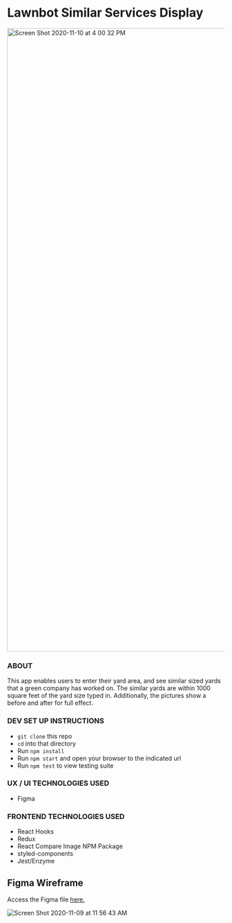 # Lawnbot Similar Services Display

<img width="1439" alt="Screen Shot 2020-11-10 at 4 00 32 PM" src="https://user-images.githubusercontent.com/32349614/98743970-2a6b9380-236e-11eb-8411-e120bd265cb1.png">

### ABOUT
This app enables users to enter their yard area, and see similar sized yards that a green company has worked on. The similar yards are within 1000 square feet of the yard size typed in. Additionally, the pictures show a before and after for full effect.

### DEV SET UP INSTRUCTIONS
- `git clone` this repo
- `cd` into that directory
- Run `npm install`
- Run `npm start` and open your browser to the indicated url
- Run `npm test` to view testing suite

### UX / UI TECHNOLOGIES USED
- Figma

### FRONTEND TECHNOLOGIES USED
- React Hooks
- Redux
- React Compare Image NPM Package
- styled-components
- Jest/Enzyme

## Figma Wireframe

Access the Figma file [here.](https://www.figma.com/file/L6yDm0nJXQtS7reWGf2q0h/Lawnbot-Picture-Show?node-id=0%3A1)

![Screen Shot 2020-11-09 at 11 56 43 AM](https://user-images.githubusercontent.com/32349614/98584465-257de580-2283-11eb-8c1f-4379247fd001.png)

